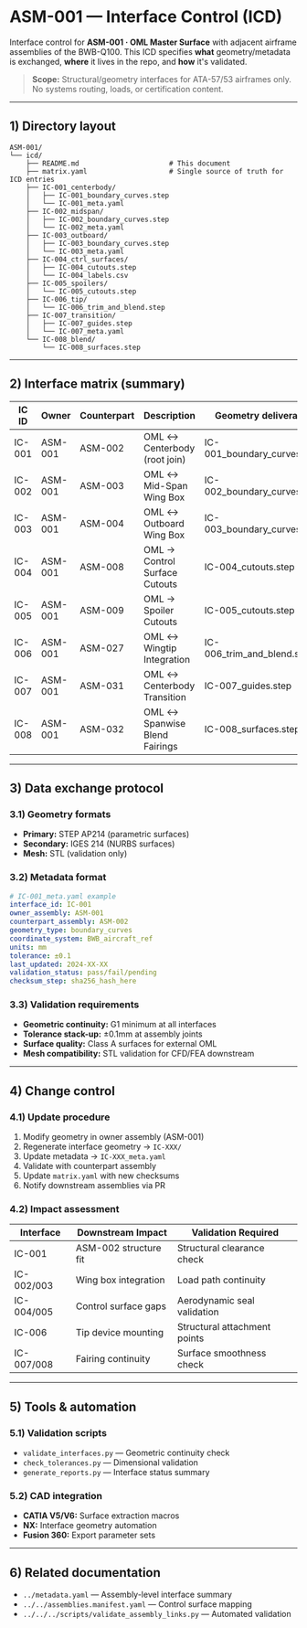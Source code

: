 # ASM-001 — Interface Control (ICD)

Interface control for **ASM-001 · OML Master Surface** with adjacent airframe assemblies of the BWB-Q100.
This ICD specifies **what** geometry/metadata is exchanged, **where** it lives in the repo, and **how** it's validated.

> **Scope:** Structural/geometry interfaces for ATA-57/53 airframes only. No systems routing, loads, or certification content.

---

## 1) Directory layout

```
ASM-001/
└── icd/
    ├── README.md                      # This document
    ├── matrix.yaml                    # Single source of truth for ICD entries
    ├── IC-001_centerbody/
    │   ├── IC-001_boundary_curves.step
    │   └── IC-001_meta.yaml
    ├── IC-002_midspan/
    │   ├── IC-002_boundary_curves.step
    │   └── IC-002_meta.yaml
    ├── IC-003_outboard/
    │   ├── IC-003_boundary_curves.step
    │   └── IC-003_meta.yaml
    ├── IC-004_ctrl_surfaces/
    │   ├── IC-004_cutouts.step
    │   └── IC-004_labels.csv
    ├── IC-005_spoilers/
    │   └── IC-005_cutouts.step
    ├── IC-006_tip/
    │   └── IC-006_trim_and_blend.step
    ├── IC-007_transition/
    │   ├── IC-007_guides.step
    │   └── IC-007_meta.yaml
    └── IC-008_blend/
        └── IC-008_surfaces.step
```

---

## 2) Interface matrix (summary)

| IC ID | Owner | Counterpart | Description | Geometry deliverable |
|-------|-------|-------------|-------------|---------------------|
| IC-001 | ASM-001 | ASM-002 | OML ↔ Centerbody (root join) | IC-001_boundary_curves.step |
| IC-002 | ASM-001 | ASM-003 | OML ↔ Mid-Span Wing Box | IC-002_boundary_curves.step |
| IC-003 | ASM-001 | ASM-004 | OML ↔ Outboard Wing Box | IC-003_boundary_curves.step |
| IC-004 | ASM-001 | ASM-008 | OML → Control Surface Cutouts | IC-004_cutouts.step |
| IC-005 | ASM-001 | ASM-009 | OML → Spoiler Cutouts | IC-005_cutouts.step |
| IC-006 | ASM-001 | ASM-027 | OML ↔ Wingtip Integration | IC-006_trim_and_blend.step |
| IC-007 | ASM-001 | ASM-031 | OML ↔ Centerbody Transition | IC-007_guides.step |
| IC-008 | ASM-001 | ASM-032 | OML ↔ Spanwise Blend Fairings | IC-008_surfaces.step |

---

## 3) Data exchange protocol

### 3.1) Geometry formats
- **Primary:** STEP AP214 (parametric surfaces)
- **Secondary:** IGES 214 (NURBS surfaces)
- **Mesh:** STL (validation only)

### 3.2) Metadata format
```yaml
# IC-001_meta.yaml example
interface_id: IC-001
owner_assembly: ASM-001
counterpart_assembly: ASM-002
geometry_type: boundary_curves
coordinate_system: BWB_aircraft_ref
units: mm
tolerance: ±0.1
last_updated: 2024-XX-XX
validation_status: pass/fail/pending
checksum_step: sha256_hash_here
```

### 3.3) Validation requirements
- **Geometric continuity:** G1 minimum at all interfaces
- **Tolerance stack-up:** ±0.1mm at assembly joints
- **Surface quality:** Class A surfaces for external OML
- **Mesh compatibility:** STL validation for CFD/FEA downstream

---

## 4) Change control

### 4.1) Update procedure
1. Modify geometry in owner assembly (ASM-001)
2. Regenerate interface geometry → `IC-XXX/`
3. Update metadata → `IC-XXX_meta.yaml`
4. Validate with counterpart assembly
5. Update `matrix.yaml` with new checksums
6. Notify downstream assemblies via PR

### 4.2) Impact assessment
| Interface | Downstream Impact | Validation Required |
|-----------|-------------------|-------------------|
| IC-001 | ASM-002 structure fit | Structural clearance check |
| IC-002/003 | Wing box integration | Load path continuity |
| IC-004/005 | Control surface gaps | Aerodynamic seal validation |
| IC-006 | Tip device mounting | Structural attachment points |
| IC-007/008 | Fairing continuity | Surface smoothness check |

---

## 5) Tools & automation

### 5.1) Validation scripts
- `validate_interfaces.py` — Geometric continuity check
- `check_tolerances.py` — Dimensional validation
- `generate_reports.py` — Interface status summary

### 5.2) CAD integration
- **CATIA V5/V6:** Surface extraction macros
- **NX:** Interface geometry automation
- **Fusion 360:** Export parameter sets

---

## 6) Related documentation
- `../metadata.yaml` — Assembly-level interface summary
- `../../assemblies.manifest.yaml` — Control surface mapping
- `../../../scripts/validate_assembly_links.py` — Automated validation
